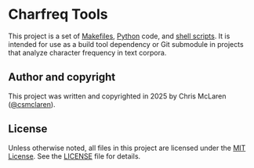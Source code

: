 # Charfreq Tools

This project is a set of [Makefiles](https://en.wikipedia.org/wiki/Make_(software)), [Python](https://www.python.org) code, and [shell scripts](https://en.wikipedia.org/wiki/Shell_script). It is intended for use as a build tool dependency or Git submodule in projects that analyze character frequency in text corpora.

## Author and copyright

This project was written and copyrighted in 2025 by Chris McLaren ([@csmclaren](https://www.github.com/csmclaren)).

## License

Unless otherwise noted, all files in this project are licensed under the [MIT License](https://choosealicense.com/licenses/mit/). See the [LICENSE](LICENSE.txt) file for details.
